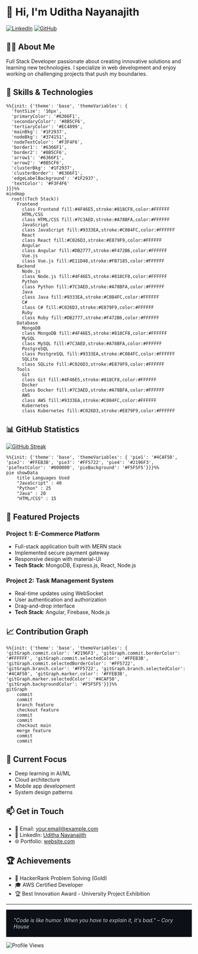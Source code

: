 # 👋 Hi, I'm Uditha Nayanajith

[![LinkedIn](https://img.shields.io/badge/LinkedIn-0077B5?style=for-the-badge&logo=linkedin&logoColor=white)](https://www.linkedin.com/in/uditha-nayanagith-a06a1a17b/)
[![GitHub](https://img.shields.io/badge/GitHub-100000?style=for-the-badge&logo=github&logoColor=white)](https://github.com/udithanayanajith)

## 👨‍💻 About Me

Full Stack Developer passionate about creating innovative solutions and learning new technologies. I specialize in web development and enjoy working on challenging projects that push my boundaries.

## 🚀 Skills & Technologies

```mermaid
%%{init: {'theme': 'base', 'themeVariables': { 
  'fontSize': '16px',
  'primaryColor': '#6366F1',
  'secondaryColor': '#8B5CF6',
  'tertiaryColor': '#EC4899',
  'mainBkg': '#1F2937',
  'nodeBkg': '#374151',
  'nodeTextColor': '#F3F4F6',
  'border1': '#6366F1',
  'border2': '#8B5CF6',
  'arrow1': '#6366F1',
  'arrow2': '#8B5CF6',
  'clusterBkg': '#1F2937',
  'clusterBorder': '#6366F1',
  'edgeLabelBackground': '#1F2937',
  'textColor': '#F3F4F6'
}}}%%
mindmap
  root((Tech Stack))
    Frontend
      class Frontend fill:#4F46E5,stroke:#818CF8,color:#FFFFFF
      HTML/CSS
      class HTML/CSS fill:#7C3AED,stroke:#A78BFA,color:#FFFFFF
      JavaScript
      class JavaScript fill:#9333EA,stroke:#C084FC,color:#FFFFFF
      React
      class React fill:#C026D3,stroke:#E879F9,color:#FFFFFF
      Angular
      class Angular fill:#DB2777,stroke:#F472B6,color:#FFFFFF
      Vue.js
      class Vue.js fill:#E11D48,stroke:#FB7185,color:#FFFFFF
    Backend
      Node.js
      class Node.js fill:#4F46E5,stroke:#818CF8,color:#FFFFFF
      Python
      class Python fill:#7C3AED,stroke:#A78BFA,color:#FFFFFF
      Java
      class Java fill:#9333EA,stroke:#C084FC,color:#FFFFFF
      C#
      class C# fill:#C026D3,stroke:#E879F9,color:#FFFFFF
      Ruby
      class Ruby fill:#DB2777,stroke:#F472B6,color:#FFFFFF
    Database
      MongoDB
      class MongoDB fill:#4F46E5,stroke:#818CF8,color:#FFFFFF
      MySQL
      class MySQL fill:#7C3AED,stroke:#A78BFA,color:#FFFFFF
      PostgreSQL
      class PostgreSQL fill:#9333EA,stroke:#C084FC,color:#FFFFFF
      SQLite
      class SQLite fill:#C026D3,stroke:#E879F9,color:#FFFFFF
    Tools
      Git
      class Git fill:#4F46E5,stroke:#818CF8,color:#FFFFFF
      Docker
      class Docker fill:#7C3AED,stroke:#A78BFA,color:#FFFFFF
      AWS
      class AWS fill:#9333EA,stroke:#C084FC,color:#FFFFFF
      Kubernetes
      class Kubernetes fill:#C026D3,stroke:#E879F9,color:#FFFFFF
```


## 📊 GitHub Statistics

[![GitHub Streak](https://github-readme-streak-stats.herokuapp.com/?user=udithanayanajith&theme=github-dark-blue)](https://git.io/streak-stats)

```mermaid
%%{init: {'theme': 'base', 'themeVariables': { 'pie1': '#4CAF50', 'pie2': '#FFEB3B', 'pie3': '#FF5722', 'pie4': '#2196F3', 'pieTextColor': '#000000', 'pieBackground': '#F5F5F5'}}}%%
pie showData
    title Languages Used
    "JavaScript" : 40
    "Python" : 25
    "Java" : 20
    "HTML/CSS" : 15
```

## 🌟 Featured Projects

### Project 1: E-Commerce Platform
- Full-stack application built with MERN stack
- Implemented secure payment gateway
- Responsive design with material-UI
- **Tech Stack**: MongoDB, Express.js, React, Node.js

### Project 2: Task Management System
- Real-time updates using WebSocket
- User authentication and authorization
- Drag-and-drop interface
- **Tech Stack**: Angular, Firebase, Node.js

## 📈 Contribution Graph

```mermaid
%%{init: {'theme': 'base', 'themeVariables': { 'gitGraph.commit.color': '#2196F3', 'gitGraph.commit.borderColor': '#FFFFFF', 'gitGraph.commit.selectedColor': '#FFEB3B', 'gitGraph.commit.selectedBorderColor': '#FF5722', 'gitGraph.branch.color': '#FF5722', 'gitGraph.branch.selectedColor': '#4CAF50', 'gitGraph.marker.color': '#FFEB3B', 'gitGraph.marker.selectedColor': '#4CAF50', 'gitGraph.backgroundColor': '#F5F5F5'}}}%%
gitGraph
    commit
    commit
    branch feature
    checkout feature
    commit
    commit
    checkout main
    merge feature
    commit
    commit
```

## 🎯 Current Focus

- Deep learning in AI/ML
- Cloud architecture
- Mobile app development
- System design patterns

## 📫 Get in Touch

- 📧 Email: your.email@example.com
- 💼 LinkedIn: [Uditha Nayanajith](https://www.linkedin.com/in/uditha-nayanajith)
- 🌐 Portfolio: [website.com](https://your-portfolio.com)

## 🏆 Achievements

- 🥇 HackerRank Problem Solving (Gold)
- 🎓 AWS Certified Developer
- 🏆 Best Innovation Award - University Project Exhibition

---
<div style="background-color: #0D1117; color: #c9d1d9; padding: 20px;">
    <i>"Code is like humor. When you have to explain it, it's bad." – Cory House</i>
</div>

![Profile Views](https://komarev.com/ghpvc/?username=udithanayanajith&color=blue)
